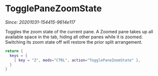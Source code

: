 # TogglePaneZoomState

*Since: 20201031-154415-9614e117*

Toggles the zoom state of the current pane.  A Zoomed pane takes up
all available space in the tab, hiding all other panes while it is zoomed.
Switching its zoom state off will restore the prior split arrangement.

```lua
return {
  keys = {
    { key = "Z", mods="CTRL", action="TogglePaneZoomState" },
  }
}
```
